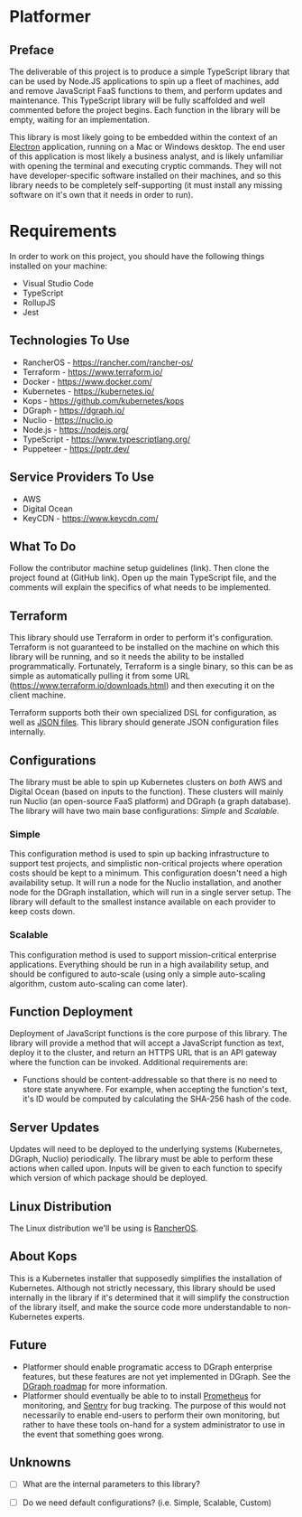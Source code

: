 # Platformer

## Preface

The deliverable of this project is to produce a simple TypeScript library that can be used by Node.JS applications to spin up a fleet of machines, add and remove JavaScript FaaS functions to them, and perform updates and maintenance. This TypeScript library will be fully scaffolded and well commented before the project begins. Each function in the library will be empty, waiting for an implementation.

This library is most likely going to be embedded within the context of an [Electron](https://electronjs.org/) application, running on a Mac or Windows desktop. The end user of this application is most likely a business analyst, and is likely unfamiliar with opening the terminal and executing cryptic commands. They will not have developer-specific software installed on their machines, and so this library needs to be completely self-supporting (it must install any missing software on it's own that it needs in order to run).

# Requirements

In order to work on this project, you should have the following things installed on your machine:
- Visual Studio Code
- TypeScript
- RollupJS
- Jest


## Technologies To Use

- RancherOS - https://rancher.com/rancher-os/
- Terraform - https://www.terraform.io/
- Docker - https://www.docker.com/
- Kubernetes - https://kubernetes.io/
- Kops - https://github.com/kubernetes/kops
- DGraph - https://dgraph.io/
- Nuclio - https://nuclio.io
- Node.js - https://nodejs.org/
- TypeScript - https://www.typescriptlang.org/
- Puppeteer - https://pptr.dev/

## Service Providers To Use

- AWS
- Digital Ocean
- KeyCDN - https://www.keycdn.com/

## What To Do

Follow the contributor machine setup guidelines (link). Then clone the project found at (GitHub link). Open up the main TypeScript file, and the comments will explain the specifics of what needs to be implemented.

## Terraform

This library should use Terraform in order to perform it's configuration. Terraform is not guaranteed to be installed on the machine on which this library will be running, and so it needs the ability to be installed programmatically. Fortunately, Terraform is a single binary, so this can be as simple as automatically pulling it from some URL (https://www.terraform.io/downloads.html) and then executing it on the client machine.

Terraform supports both their own specialized DSL for configuration, as well as [JSON files](https://www.terraform.io/docs/configuration/syntax-json.html). This library should generate JSON configuration files internally.

## Configurations

The library must be able to spin up Kubernetes clusters on *both* AWS and Digital Ocean (based on inputs to the function). These clusters will mainly run Nuclio (an open-source FaaS platform) and DGraph (a graph database). The library will have two main base configurations: *Simple* and *Scalable*.

### Simple

This configuration method is used to spin up backing infrastructure to support test projects, and simplistic non-critical projects where operation costs should be kept to a minimum. This configuration doesn't need a high availability setup. It will run a node for the Nuclio installation, and another node for the DGraph installation, which will run in a single server setup. The library will default to the smallest instance available on each provider to keep costs down.

### Scalable

This configuration method is used to support mission-critical enterprise applications. Everything should be run in a high availability setup, and should be configured to auto-scale (using only a simple auto-scaling algorithm, custom auto-scaling can come later).

## Function Deployment

Deployment of JavaScript functions is the core purpose of this library. The library will provide a method that will accept a JavaScript function as text, deploy it to the cluster, and return an HTTPS URL that is an API gateway where the function can be invoked. Additional requirements are:

- Functions should be content-addressable so that there is no need to store state anywhere. For example, when accepting the function's text, it's ID would be computed by calculating the SHA-256 hash of the code.

## Server Updates

Updates will need to be deployed to the underlying systems (Kubernetes, DGraph, Nuclio) periodically. The library must be able to perform these actions when called upon. Inputs will be given to each function to specify which version of which package should be deployed.

## Linux Distribution

The Linux distribution we'll be using is [RancherOS](https://rancher.com/rancher-os/).

## About Kops

This is a Kubernetes installer that supposedly simplifies the installation of Kubernetes. Although not strictly necessary, this library should be used internally in the library if it's determined that it will simplify the construction of the library itself, and make the source code more understandable to non-Kubernetes experts.



## Future

- Platformer should enable programatic access to DGraph enterprise features, but these features are not yet implemented in DGraph. See the [DGraph roadmap](https://github.com/dgraph-io/dgraph/issues/2894) for more information.
- Platformer should eventually be able to to install [Prometheus](https://prometheus.io/) for monitoring, and [Sentry](https://sentry.io/welcome/) for bug tracking. The purpose of this would not necessarily to enable end-users to perform their own monitoring, but rather to have these tools on-hand for a system administrator to use in the event that something goes wrong.



## Unknowns

- [ ] What are the internal parameters to this library?
- [ ] Do we need default configurations? (i.e. Simple, Scalable, Custom)




